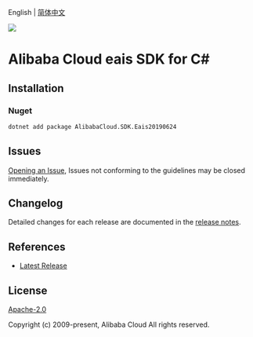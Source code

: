 English | [简体中文](README-CN.md)

![](https://aliyunsdk-pages.alicdn.com/icons/AlibabaCloud.svg)

# Alibaba Cloud eais SDK for C#

## Installation

### Nuget

```bash
dotnet add package AlibabaCloud.SDK.Eais20190624
```

## Issues

[Opening an Issue](https://github.com/aliyun/alibabacloud-csharp-sdk/issues/new), Issues not conforming to the guidelines may be closed immediately.

## Changelog

Detailed changes for each release are documented in the [release notes](./ChangeLog.md).

## References

* [Latest Release](https://github.com/aliyun/alibabacloud-csharp-sdk/)

## License

[Apache-2.0](http://www.apache.org/licenses/LICENSE-2.0)

Copyright (c) 2009-present, Alibaba Cloud All rights reserved.
